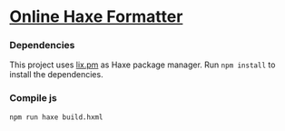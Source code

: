 # [Online Haxe Formatter](https://haxe.stroep.nl/formatter/)

### Dependencies

This project uses [lix.pm](https://github.com/lix-pm/lix.client) as Haxe package manager.
Run `npm install` to install the dependencies.

### Compile js

```
npm run haxe build.hxml
```

